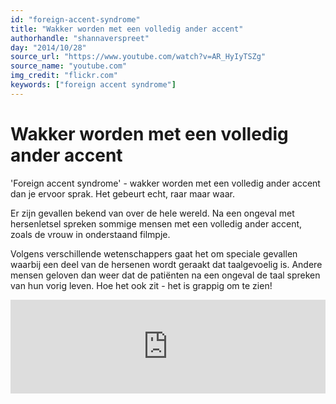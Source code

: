 ```yaml
---
id: "foreign-accent-syndrome"
title: "Wakker worden met een volledig ander accent"
authorhandle: "shannaverspreet"
day: "2014/10/28"
source_url: "https://www.youtube.com/watch?v=AR_HyIyTSZg"
source_name: "youtube.com"
img_credit: "flickr.com"
keywords: ["foreign accent syndrome"]
---
```

# Wakker worden met een volledig ander accent
'Foreign accent syndrome' - wakker worden met een volledig ander accent dan je ervoor sprak. Het gebeurt echt, raar maar waar.

Er zijn gevallen bekend van over de hele wereld. Na een ongeval met hersenletsel spreken sommige mensen met een volledig ander accent, zoals de vrouw in onderstaand filmpje.

Volgens verschillende wetenschappers gaat het om speciale gevallen waarbij een deel van de hersenen wordt geraakt dat taalgevoelig is. Andere mensen geloven dan weer dat de patiënten na een ongeval de taal spreken van hun vorig leven. Hoe het ook zit - het is grappig om te zien!

<iframe width="100%" src="https://www.youtube.com/embed/AR_HyIyTSZg" frameborder="0" allowfullscreen></iframe>